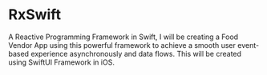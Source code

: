 # RxSwift
A Reactive Programming Framework in Swift, I will be creating a Food Vendor App using this powerful framework to achieve a smooth user event-based experience asynchronously and data flows. This will be created using SwiftUI Framework in iOS.